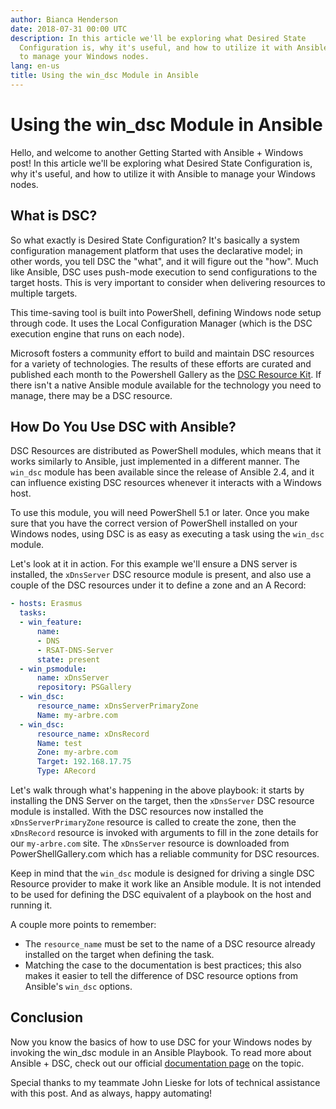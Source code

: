 ```yaml
---
author: Bianca Henderson
date: 2018-07-31 00:00 UTC
description: In this article we'll be exploring what Desired State
  Configuration is, why it's useful, and how to utilize it with Ansible
  to manage your Windows nodes.
lang: en-us
title: Using the win_dsc Module in Ansible
---
```


# Using the win_dsc Module in Ansible

Hello, and welcome to another Getting Started with Ansible + Windows post! In
this article we'll be exploring what Desired State Configuration is, why
it's useful, and how to utilize it with Ansible to manage your Windows
nodes.

## What is DSC?

So what exactly is Desired State Configuration? It's basically a system
configuration management platform that uses the declarative model; in
other words, you tell DSC the "what", and it will figure out the "how".
Much like Ansible, DSC uses push-mode execution to send configurations
to the target hosts. This is very important to consider when delivering
resources to multiple targets.

This time-saving tool is built into PowerShell, defining Windows node
setup through code. It uses the Local Configuration Manager (which is
the DSC execution engine that runs on each node).

Microsoft fosters a community effort to build and maintain DSC resources
for a variety of technologies. The results of these efforts are curated
and published each month to the Powershell Gallery as the [DSC Resource
Kit](https://github.com/PowerShell/DscResources). If there isn't a
native Ansible module available for the technology you need to manage,
there may be a DSC resource.

## How Do You Use DSC with Ansible?

DSC Resources are distributed as PowerShell modules, which means that it
works similarly to Ansible, just implemented in a different manner. The
`win_dsc` module has been available since the release of Ansible 2.4,
and it can influence existing DSC resources whenever it interacts with a
Windows host.

To use this module, you will need PowerShell 5.1 or later. Once you make
sure that you have the correct version of PowerShell installed on your
Windows nodes, using DSC is as easy as executing a task using the
`win_dsc` module.

Let's look at it in action. For this example we'll ensure a DNS server
is installed, the `xDnsServer` DSC resource module is present, and also
use a couple of the DSC resources under it to define a zone and an A
Record:

```yml
- hosts: Erasmus
  tasks:
  - win_feature:
      name:
      - DNS
      - RSAT-DNS-Server
      state: present
  - win_psmodule:
      name: xDnsServer
      repository: PSGallery
  - win_dsc:
      resource_name: xDnsServerPrimaryZone
      Name: my-arbre.com
  - win_dsc:
      resource_name: xDnsRecord
      Name: test
      Zone: my-arbre.com
      Target: 192.168.17.75
      Type: ARecord
```

Let's walk through what's happening in the above playbook: it starts by
installing the DNS Server on the target, then the `xDnsServer` DSC
resource module is installed. With the DSC resources now installed the
`xDnsServerPrimaryZone` resource is called to create the zone, then the
`xDnsRecord` resource is invoked with arguments to fill in the zone
details for our `my-arbre.com` site. The `xDnsServer` resource is
downloaded from PowerShellGallery.com which has a reliable community for
DSC resources.

Keep in mind that the `win_dsc` module is designed for driving a single
DSC Resource provider to make it work like an Ansible module. It is not
intended to be used for defining the DSC equivalent of a playbook on the
host and running it.

A couple more points to remember:

-   The `resource_name` must be set to the name of a DSC resource
    already installed on the target when defining the task.
-   Matching the case to the documentation is best practices; this also
    makes it easier to tell the difference of DSC resource options from
    Ansible's `win_dsc` options.

## Conclusion

Now you know the basics of how to use DSC for your Windows nodes by
invoking the win_dsc module in an Ansible Playbook. To read more about
Ansible + DSC, check out our official [documentation page](https://docs.ansible.com/ansible/latest/user_guide/windows_dsc.html)
on the topic.

Special thanks to my teammate John Lieske for lots of technical assistance with this post.
And as always, happy automating!
